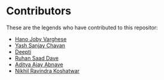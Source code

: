 # Contributors 

These are the legends who have contributed to this repositor:
- [Hano Joby Varghese]()
- [Yash Sanjay Chavan]()
- [Deepti]()
- [Ruhan Saad Dave](https://github.com/Ruhan-Saad-Dave)
- [Aditya Ajay Abnave]()
- [Nikhil Ravindra Koshatwar]()
